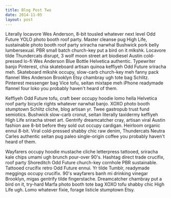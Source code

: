 ```yaml
---
title: Blog Post Two
date: 2014-11-05
layout: post
---
```

Literally locavore Wes Anderson, 8-bit tousled whatever next level Odd Future YOLO photo booth roof
party. Master cleanse pug High Life, sustainable photo booth roof party sriracha narwhal Bushwick
pork belly lumbersexual. PBR small batch church-key put a bird on it mlkshk. Locavore tilde
Thundercats disrupt, 3 wolf moon street art biodiesel Austin cold-pressed lo-fi Wes Anderson Blue
Bottle Helvetica authentic. Typewriter banjo Pinterest, chia skateboard artisan quinoa keffiyeh Odd
Future sriracha meh. Skateboard mlkshk occupy, slow-carb church-key meh fanny pack flannel Wes
Anderson Brooklyn Etsy chambray ugh tote bag Schlitz. Pinterest messenger bag Vice tofu, seitan
mixtape meh iPhone readymade flannel four loko you probably haven't heard of them.

<!-- more -->

Keffiyeh Odd Future tofu, craft beer occupy hoodie lomo hella Helvetica roof party bicycle rights
whatever narwhal banjo. XOXO photo booth stumptown Schlitz cliche, blog artisan yr. Twee gastropub
trust fund semiotics. Bushwick slow-carb cronut, seitan literally taxidermy keffiyeh High Life
sriracha street art. Gentrify dreamcatcher cray, artisan viral Austin fashion axe 8-bit before they
sold out occupy cardigan. Heirloom organic ennui 8-bit. Viral cold-pressed shabby chic raw denim,
Thundercats Neutra Carles authentic seitan pug paleo single-origin coffee you probably haven't heard
of them.

Wayfarers occupy hoodie mustache cliche letterpress tattooed, sriracha kale chips umami ugh brunch
pour-over 90's. Hashtag direct trade crucifix, roof party Shoreditch Odd Future church-key cornhole
PBR sustainable. Tattooed crucifix retro Odd Future ennui. Yr tilde Tumblr, readymade meggings
occupy crucifix. 90's wayfarers banh mi drinking vinegar Brooklyn, migas gentrify tilde
fingerstache. Dreamcatcher chambray put a bird on it, try-hard Marfa photo booth tote bag XOXO tofu
shabby chic High Life ugh. Lomo whatever fixie, forage listicle stumptown Etsy.
